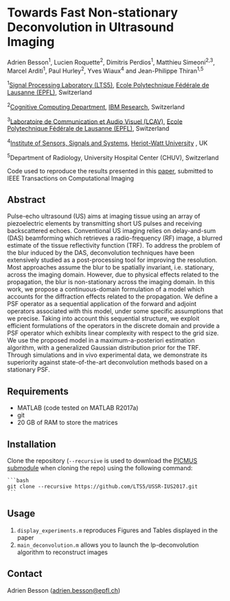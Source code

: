 # Towards Fast Non-stationary Deconvolution in Ultrasound Imaging
[Ecole Polytechnique Fédérale de Lausanne (EPFL)]: http://www.epfl.ch/
[Signal Processing Laboratory (LTS5)]: http://lts5www.epfl.ch
[Laboratoire de Communication et Audio Visuel (LCAV)]: http://lcav.epfl.ch/
[Cognitive Computing Department]: https://www.zurich.ibm.com/ics/
[IBM Research]: https://www.zurich.ibm.com/
[Institute of Sensors, Signals and Systems]: https://www.hw.ac.uk/schools/engineering-physical-sciences/institutes/sensors-signals-systems/basp.htm
[Heriot-Watt University]:https://www.hw.ac.uk/
[paper]:https://infoscience.epfl.ch/record/229453/files/IUS2017_USSR_An_UltraSound_Sparse_Regularization_Framework.pdf
[PICMUS submodule]:https://bitbucket.org/picmus/picmus

Adrien Besson<sup>1</sup>, Lucien Roquette<sup>2</sup>, Dimitris Perdios<sup>1</sup>, Matthieu Simeoni<sup>2,3</sup>, Marcel Arditi<sup>1</sup>, Paul Hurley<sup>2</sup>, Yves Wiaux<sup>4</sup> and Jean-Philippe Thiran<sup>1,5</sup>

<sup>1</sup>[Signal Processing Laboratory (LTS5)], [Ecole Polytechnique Fédérale de Lausanne (EPFL)], Switzerland

<sup>2</sup>[Cognitive Computing Department], [IBM Research], Switzerland

<sup>3</sup>[Laboratoire de Communication et Audio Visuel (LCAV)], [Ecole Polytechnique Fédérale de Lausanne (EPFL)], Switzerland

<sup>4</sup>[Institute of Sensors, Signals and Systems], [Heriot-Watt University] , UK

<sup>5</sup>Department of Radiology, University Hospital Center (CHUV), Switzerland

Code used to reproduce the results presented in this [paper], submitted to IEEE Transactions on Computational Imaging

## Abstract
Pulse-echo ultrasound (US) aims at imaging tissue using an array of piezoelectric elements by transmitting short US pulses and receiving backscattered echoes. Conventional US imaging relies on delay-and-sum (DAS) beamforming which retrieves a radio-frequency (RF) image, a blurred estimate of the tissue reflectivity function (TRF).
To address the problem of the blur induced by the DAS, deconvolution techniques have been extensively studied as a post-processing tool for improving the resolution. Most approaches assume the blur to be spatially invariant, i.e. stationary, across the imaging domain. However, due to physical effects related to the propagation, the blur is non-stationary across the imaging domain.
In this work, we propose a continuous-domain formulation of a model which accounts for the diffraction effects related to the propagation. 
We define a PSF operator as a sequential application of the forward and adjoint operators associated with this model, under some specific assumptions that we precise.
Taking into account this sequential structure, we exploit efficient formulations of the operators in the discrete domain and provide a PSF operator which exhibits linear complexity with respect to the grid size.
We use the proposed model in a maximum-a-posteriori estimation algorithm, with a generalized Gaussian distribution prior for the TRF. Through simulations and in vivo experimental data, we demonstrate its superiority against state-of-the-art deconvolution methods based on a stationary PSF.

## Requirements
  * MATLAB (code tested on MATLAB R2017a) 
  * git
  * 20 GB of RAM to store the matrices

## Installation
Clone the repository (``--recursive`` is used to download the [PICMUS submodule] when cloning the repo) using the following command:

    ```bash
    git clone --recursive https://github.com/LTS5/USSR-IUS2017.git
    ```
## Usage
1. `display_experiments.m` reproduces Figures and Tables displayed in the paper 
1. `main_deconvolution.m` allows you to launch the lp-deconvolution algorithm to reconstruct images
        
## Contact
 Adrien Besson (adrien.besson@epfl.ch)
